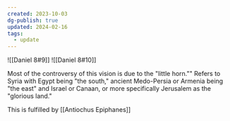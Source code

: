 ```yaml
---
created: 2023-10-03
dg-publish: true
updated: 2024-02-16
tags:
  - update
---
```


![[Daniel 8#9]] ![[Daniel 8#10]]

Most of the controversy of this vision is due to the "little horn."" Refers to Syria with Egypt being "the south," ancient Medo-Persia or Armenia being "the east" and Israel or Canaan, or more specifically Jerusalem as the "glorious land."

This is fulfilled by [[Antiochus Epiphanes]]
